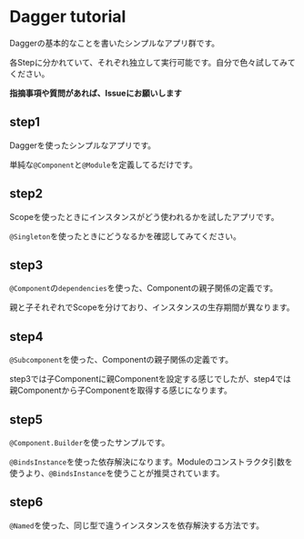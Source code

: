 # Dagger tutorial

Daggerの基本的なことを書いたシンプルなアプリ群です。

各Stepに分かれていて、それぞれ独立して実行可能です。自分で色々試してみてください。

**指摘事項や質問があれば、Issueにお願いします**

## step1

Daggerを使ったシンプルなアプリです。

単純な`@Component`と`@Module`を定義してるだけです。

## step2

Scopeを使ったときにインスタンスがどう使われるかを試したアプリです。

`@Singleton`を使ったときにどうなるかを確認してみてください。

## step3

`@Component`の`dependencies`を使った、Componentの親子関係の定義です。

親と子それぞれでScopeを分けており、インスタンスの生存期間が異なります。

## step4

`@Subcomponent`を使った、Componentの親子関係の定義です。

step3では子Componentに親Componentを設定する感じでしたが、step4では親Componentから子Componentを取得する感じになります。

## step5

`@Component.Builder`を使ったサンプルです。

`@BindsInstance`を使った依存解決になります。Moduleのコンストラクタ引数を使うより、`@BindsInstance`を使うことが推奨されています。

## step6

`@Named`を使った、同じ型で違うインスタンスを依存解決する方法です。
